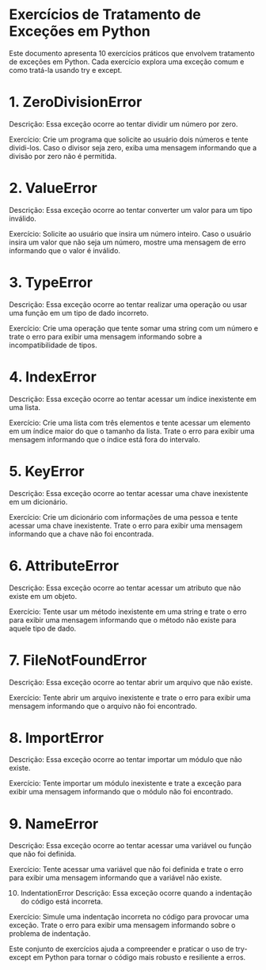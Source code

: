 # Exercícios de Tratamento de Exceções em Python
Este documento apresenta 10 exercícios práticos que envolvem tratamento de exceções em Python. Cada exercício explora uma exceção comum e como tratá-la usando try e except.

# 1. ZeroDivisionError
Descrição: Essa exceção ocorre ao tentar dividir um número por zero.

Exercício: Crie um programa que solicite ao usuário dois números e tente dividi-los. Caso o divisor seja zero, exiba uma mensagem informando que a divisão por zero não é permitida.

# 2. ValueError
Descrição: Essa exceção ocorre ao tentar converter um valor para um tipo inválido.

Exercício: Solicite ao usuário que insira um número inteiro. Caso o usuário insira um valor que não seja um número, mostre uma mensagem de erro informando que o valor é inválido.

# 3. TypeError
Descrição: Essa exceção ocorre ao tentar realizar uma operação ou usar uma função em um tipo de dado incorreto.

Exercício: Crie uma operação que tente somar uma string com um número e trate o erro para exibir uma mensagem informando sobre a incompatibilidade de tipos.

# 4. IndexError
Descrição: Essa exceção ocorre ao tentar acessar um índice inexistente em uma lista.

Exercício: Crie uma lista com três elementos e tente acessar um elemento em um índice maior do que o tamanho da lista. Trate o erro para exibir uma mensagem informando que o índice está fora do intervalo.

# 5. KeyError
Descrição: Essa exceção ocorre ao tentar acessar uma chave inexistente em um dicionário.

Exercício: Crie um dicionário com informações de uma pessoa e tente acessar uma chave inexistente. Trate o erro para exibir uma mensagem informando que a chave não foi encontrada.

# 6. AttributeError
Descrição: Essa exceção ocorre ao tentar acessar um atributo que não existe em um objeto.

Exercício: Tente usar um método inexistente em uma string e trate o erro para exibir uma mensagem informando que o método não existe para aquele tipo de dado.

# 7. FileNotFoundError
Descrição: Essa exceção ocorre ao tentar abrir um arquivo que não existe.

Exercício: Tente abrir um arquivo inexistente e trate o erro para exibir uma mensagem informando que o arquivo não foi encontrado.

# 8. ImportError
Descrição: Essa exceção ocorre ao tentar importar um módulo que não existe.

Exercício: Tente importar um módulo inexistente e trate a exceção para exibir uma mensagem informando que o módulo não foi encontrado.

# 9. NameError
Descrição: Essa exceção ocorre ao tentar acessar uma variável ou função que não foi definida.

Exercício: Tente acessar uma variável que não foi definida e trate o erro para exibir uma mensagem informando que a variável não existe.

10. IndentationError
Descrição: Essa exceção ocorre quando a indentação do código está incorreta.

Exercício: Simule uma indentação incorreta no código para provocar uma exceção. Trate o erro para exibir uma mensagem informando sobre o problema de indentação.

Este conjunto de exercícios ajuda a compreender e praticar o uso de try-except em Python para tornar o código mais robusto e resiliente a erros.
